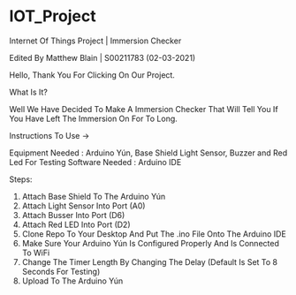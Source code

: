 # IOT_Project
Internet Of Things Project | Immersion Checker

Edited By Matthew Blain | S00211783 (02-03-2021)




Hello, Thank You For Clicking On Our Project.

What Is It?

Well We Have Decided To Make A Immersion Checker That Will Tell You If You Have Left The Immersion On For To Long.

Instructions To Use ->

Equipment Needed : Arduino Yún, Base Shield Light Sensor, Buzzer and Red Led For Testing
Software Needed  : Arduino IDE

Steps:

1. Attach Base Shield To The Arduino Yún
2. Attach Light Sensor Into Port (A0)
3. Attach Busser Into Port (D6)
4. Attach Red LED Into Port (D2)
5. Clone Repo To Your Desktop And Put The .ino File Onto The Arduino IDE
6. Make Sure Your Arduino Yún Is Configured Properly And Is Connected To WiFi
7. Change The Timer Length By Changing The Delay (Default Is Set To 8 Seconds For Testing)
8. Upload To The Arduino Yún

